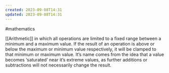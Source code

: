 ```yaml
---
created: 2023-09-08T14:31
updated: 2023-09-08T14:31
---
```

#mathematics 

[[Arithmetic]] in which all operations are limited to a fixed range between a minimum and a maximum value. If the result of an operation is above or below the maximum or minimum value respectively, it will be clamped to that minimum or maximum value. It’s name comes from the idea that a value becomes ‘saturated’ near it’s extreme values, as further additions or subtractions will not necessarily change the result.